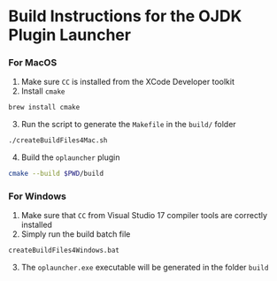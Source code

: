 # Build Instructions for the OJDK Plugin Launcher

### For MacOS
1. Make sure `CC` is installed from the XCode Developer toolkit
2. Install `cmake`
```bash
brew install cmake
```
3. Run the script to generate the `Makefile` in the `build/` folder
```bash
./createBuildFiles4Mac.sh
```
4. Build the `oplauncher` plugin
```bash
cmake --build $PWD/build
```

### For Windows
1. Make sure that `CC` from Visual Studio 17 compiler tools are correctly installed
2. Simply run the build batch file
```bash
createBuildFiles4Windows.bat
```
3. The `oplauncher.exe` executable will be generated in the folder `build`


